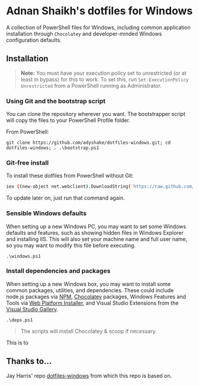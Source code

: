 # Adnan Shaikh's dotfiles for Windows

A collection of PowerShell files for Windows, including common application installation through `Chocolatey` and developer-minded Windows configuration defaults. 

## Installation

> **Note:** You must have your execution policy set to unrestricted (or at least in bypass) for this to work. To set this, run `Set-ExecutionPolicy Unrestricted` from a PowerShell running as Administrator.

### Using Git and the bootstrap script

You can clone the repository wherever you want. The bootstrapper script will copy the files to your PowerShell Profile folder.

From PowerShell:
```posh
git clone https://github.com/adyshake/dotfiles-windows.git; cd dotfiles-windows; . .\bootstrap.ps1
```

### Git-free install

To install these dotfiles from PowerShell without Git:

```bash
iex ((new-object net.webclient).DownloadString('https://raw.github.com/adyshake/dotfiles-windows/master/setup/install.ps1'))
```

To update later on, just run that command again.

### Sensible Windows defaults

When setting up a new Windows PC, you may want to set some Windows defaults and features, such as showing hidden files in Windows Explorer and installing IIS. This will also set your machine name and full user name, so you may want to modify this file before executing.

```post
.\windows.ps1
```

### Install dependencies and packages

When setting up a new Windows box, you may want to install some common packages, utilities, and dependencies. These could include node.js packages via [NPM](https://www.npmjs.org), [Chocolatey](http://chocolatey.org/) packages, Windows Features and Tools via [Web Platform Installer](https://www.microsoft.com/web/downloads/platform.aspx), and Visual Studio Extensions from the [Visual Studio Gallery](http://visualstudiogallery.msdn.microsoft.com/).

```posh
.\deps.ps1
```

> The scripts will install Chocolatey & scoop if necessary.

This is to

## Thanks to…

Jay Harris' repo [dotfiles-windows](https://github.com/jayharris/dotfiles-windows) from which this repo is based on.